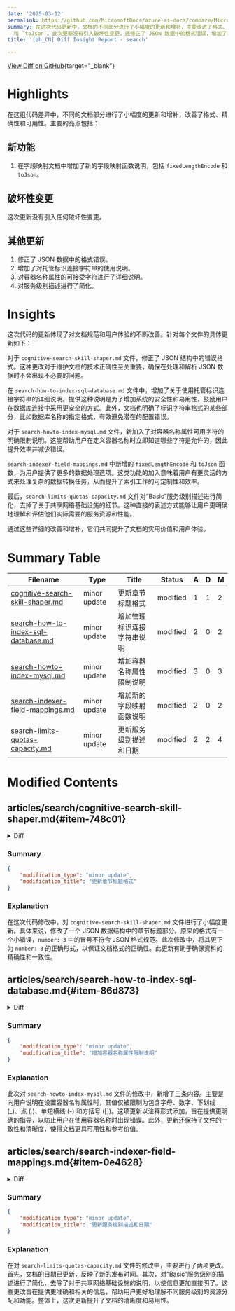 ```yaml
---
date: '2025-03-12'
permalink: https://github.com/MicrosoftDocs/azure-ai-docs/compare/MicrosoftDocs:f35ae63...MicrosoftDocs:3791c10
summary: 在这次代码更新中，文档的不同部分进行了小幅度的更新和增补，主要改进了格式、准确性和可用性。新增了字段映射函数的说明，包括 `fixedLengthEncode`
  和 `toJson`。此次更新没有引入破坏性变更，还修正了 JSON 数据中的格式错误，增加了托管标识连接字符串的使用说明，详细说明了容器名称属性的可接受字符，并简化了服务级别描述。这些改进提升了文档的实用性和用户体验。
title: '[zh_CN] Diff Insight Report - search'

---
```


[View Diff on GitHub](https://github.com/MicrosoftDocs/azure-ai-docs/compare/MicrosoftDocs:f35ae63...MicrosoftDocs:3791c10){target="_blank"}

# Highlights

在这组代码差异中，不同的文档部分进行了小幅度的更新和增补，改善了格式、精确性和可用性。主要的亮点包括：

## 新功能

1. 在字段映射文档中增加了新的字段映射函数说明，包括 `fixedLengthEncode` 和 `toJson`。

## 破坏性变更

这次更新没有引入任何破坏性变更。

## 其他更新

1. 修正了 JSON 数据中的格式错误。
2. 增加了对托管标识连接字符串的使用说明。
3. 对容器名称属性的可接受字符进行了详细说明。
4. 对服务级别描述进行了简化。

# Insights

这次代码的更新体现了对文档规范和用户体验的不断改善。针对每个文件的具体更新如下：

对于 `cognitive-search-skill-shaper.md` 文件，修正了 JSON 结构中的错误格式。这种更改对于维护文档的技术正确性至关重要，确保在处理和解析 JSON 数据时不会出现不必要的问题。

在 `search-how-to-index-sql-database.md` 文件中，增加了关于使用托管标识连接字符串的详细说明。提供这种说明是为了增加系统的安全性和易用性，鼓励用户在数据库连接中采用更安全的方式。此外，文档也明确了标识字符串格式的某些部分，比如数据库名称的指定格式，有效避免潜在的配置错误。

对于 `search-howto-index-mysql.md` 文件，新加入了对容器名称属性可用字符的明确限制说明。这能帮助用户在定义容器名称时立即知道哪些字符是允许的，因此提升效率并减少错误。

`search-indexer-field-mappings.md` 中新增的 `fixedLengthEncode` 和 `toJson` 函数，为用户提供了更多的数据处理选项。这类功能的加入意味着用户有更灵活的方式来处理复杂的数据转换任务，从而提升了索引工作的可定制性和效率。

最后，`search-limits-quotas-capacity.md` 文件对“Basic”服务级别描述进行简化，去掉了关于共享网络基础设施的细节。这种直接的表述方式能够让用户更明确地理解和评估他们实际需要的服务资源和性能。

通过这些详细的改善和增补，它们共同提升了文档的实用价值和用户体验。

# Summary Table
|  Filename  | Type |    Title    | Status | A  | D  | M  |
|------------|------|-------------|--------|----|----|----|
| [cognitive-search-skill-shaper.md](#item-748c01) | minor update | 更新章节标题格式 | modified | 1 | 1 | 2 | 
| [search-how-to-index-sql-database.md](#item-86d873) | minor update | 增加管理标识连接字符串说明 | modified | 2 | 0 | 2 | 
| [search-howto-index-mysql.md](#item-5d31c4) | minor update | 增加容器名称属性限制说明 | modified | 3 | 0 | 3 | 
| [search-indexer-field-mappings.md](#item-0e4628) | minor update | 增加新的字段映射函数说明 | modified | 2 | 0 | 2 | 
| [search-limits-quotas-capacity.md](#item-3b201a) | minor update | 更新服务级别描述和日期 | modified | 2 | 2 | 4 | 


# Modified Contents
## articles/search/cognitive-search-skill-shaper.md{#item-748c01}

<details>
<summary>Diff</summary>
````diff
@@ -241,7 +241,7 @@ In this case, the **Shaper** creates a complex type. This structure exists in-me
                     "chapterTitles": [
                       { "title": "Start young", "number": 1},
                       { "title": "Laugh often", "number": 2},
-                      { "title": "Eat, sleep and exercise", "number: 3}
+                      { "title": "Eat, sleep and exercise", "number": 3}
                     ]
                 }
             }
````
</details>

### Summary

```json
{
    "modification_type": "minor update",
    "modification_title": "更新章节标题格式"
}
```

### Explanation
在这次代码修改中，对 `cognitive-search-skill-shaper.md` 文件进行了小幅度更新。具体来说，修改了一个 JSON 数据结构中的章节标题部分。原来的格式有一个小错误，`number: 3` 中的冒号不符合 JSON 格式规范。此次修改中，将其更正为 `number: 3` 的正确形式，以保证文档格式的正确性。此更新有助于确保资料的精确性和一致性。

## articles/search/search-how-to-index-sql-database.md{#item-86d873}

<details>
<summary>Diff</summary>
````diff
@@ -178,6 +178,8 @@ The data source definition specifies the data to index, credentials, and policie
    + Alternatively, you can specify a managed identity connection string that doesn't include database secrets with the following format: `Initial Catalog|Database=<your database name>;ResourceId=/subscriptions/<your subscription ID>/resourceGroups/<your resource group name>/providers/Microsoft.Sql/servers/<your SQL Server name>/;Connection Timeout=connection timeout length;`.
 
     For more information, see [Connect to Azure SQL Database indexer using a managed identity](search-howto-managed-identities-sql.md).
+> [!NOTE]
+> For the container name property, the value is restricted to only allow letters, numbers, underscores (_), dots (.), single dashes (-), and square brackets ([])
 
 ### Add search fields to an index
 
````
</details>

### Summary

```json
{
    "modification_type": "minor update",
    "modification_title": "增加管理标识连接字符串说明"
}
```

### Explanation
在此次修改中，对 `search-how-to-index-sql-database.md` 文件进行了增补，主要添加了两个新内容。首先，提供了一种替代方案，说明如何使用不包含数据库凭据的托管标识连接字符串进行数据库索引，同时展示了相应的格式。该格式说明明了 `Initial Catalog|Database` 部分的具体要求。其次，在文档中插入了一条注释，强调容器名称属性的值只允许包含字母、数字、下划线 (_)、点 (.)、单短横线 (-) 和方括号 ([])。此次更新增强了文件的实用性和易用性，为用户提供更清晰的指导。

## articles/search/search-howto-index-mysql.md{#item-5d31c4}

<details>
<summary>Diff</summary>
````diff
@@ -83,6 +83,9 @@ The data source definition specifies the data to index, credentials, and policie
 
 - Set [`dataDeletionDetectionPolicy`](#DataDeletionDetectionPolicy) if you want to remove search documents from a search index when the source item is deleted.
 
+> [!NOTE]
+> For the container name property, the value is restricted to only allow letters, numbers, underscores (_), dots (.), single dashes (-), and square brackets ([])
+
 ## Create an index
 
 [Create or Update Index](/rest/api/searchservice/indexes/create?view=rest-searchservice-2024-05-01-preview&preserve-view=true) specifies the index schema:
````
</details>

### Summary

```json
{
    "modification_type": "minor update",
    "modification_title": "增加容器名称属性限制说明"
}
```

### Explanation
此次对 `search-howto-index-mysql.md` 文件的修改中，新增了三条内容。主要是向用户说明在设置容器名称属性时，其值仅被限制为包含字母、数字、下划线 (_)、点 (.)、单短横线 (-) 和方括号 ([])。这项更新以注释形式添加，旨在提供更明确的指导，以防止用户在使用容器名称时出现错误。此外，更新还保持了文件的一致性和清晰度，使得文档更具可用性和参考价值。

## articles/search/search-indexer-field-mappings.md{#item-0e4628}

<details>
<summary>Diff</summary>
````diff
@@ -157,7 +157,9 @@ A field mapping function transforms the contents of a field before it's stored i
 + [base64Encode](#base64EncodeFunction)
 + [base64Decode](#base64DecodeFunction)
 + [extractTokenAtPosition](#extractTokenAtPositionFunction)
++ [fixedLengthEncode](#fixedLengthEncodeFunction)
 + [jsonArrayToStringCollection](#jsonArrayToStringCollectionFunction)
++ [toJson](#toJsonFunction)
 + [urlEncode](#urlEncodeFunction)
 + [urlDecode](#urlDecodeFunction)
 
````
</details>

### Summary

```json
{
    "modification_type": "minor update",
    "modification_title": "增加新的字段映射函数说明"
}
```

### Explanation
在对 `search-indexer-field-mappings.md` 文件的修改中，新增了两个字段映射函数的说明。这些新加入的函数是 `fixedLengthEncode` 和 `toJson`，分别用于特定的数据转换操作。这次修改增强了文档的实用性，提供了更多的数据处理选项，帮助用户更好地理解和应用字段映射功能。通过这些更新，用户可以更轻松地找到和使用相关的字段映射函数，从而提高索引效率。

## articles/search/search-limits-quotas-capacity.md{#item-3b201a}

<details>
<summary>Diff</summary>
````diff
@@ -8,7 +8,7 @@ author: HeidiSteen
 ms.author: heidist
 ms.service: azure-ai-search
 ms.topic: conceptual
-ms.date: 01/07/2025
+ms.date: 03/11/2025
 ms.custom:
   - references_regions
   - build-2024
@@ -21,7 +21,7 @@ Maximum limits on storage, workloads, and quantities of indexes and other object
 
 + **Free** is a multitenant shared service that comes with your Azure subscription.
 
-+ **Basic** provides dedicated computing resources for production workloads at a smaller scale, but shares some networking infrastructure with other tenants.
++ **Basic** provides dedicated computing resources for production workloads at a smaller scale.
 
 + **Standard** runs on dedicated machines with more storage and processing capacity at every level. Standard comes in four levels: S1, S2, S3, and S3 HD. S3 High Density (S3 HD) is engineered for [multi-tenancy](search-modeling-multitenant-saas-applications.md) and large quantities of small indexes (3,000 indexes per service). S3 HD doesn't provide the [indexer feature](search-indexer-overview.md) and data ingestion must use APIs that push data from source to index.
 
````
</details>

### Summary

```json
{
    "modification_type": "minor update",
    "modification_title": "更新服务级别描述和日期"
}
```

### Explanation
在对 `search-limits-quotas-capacity.md` 文件的修改中，主要进行了两项更改。首先，文档的日期已更新，反映了新的发布时间。其次，对“Basic”服务级别的描述进行了简化，去除了对于共享网络基础设施的说明，以使信息更加直接明了。这些更改旨在提供更准确和相关的信息，帮助用户更好地理解不同服务级别的资源分配和功能。整体上，这次更新提升了文档的清晰度和易用性。


